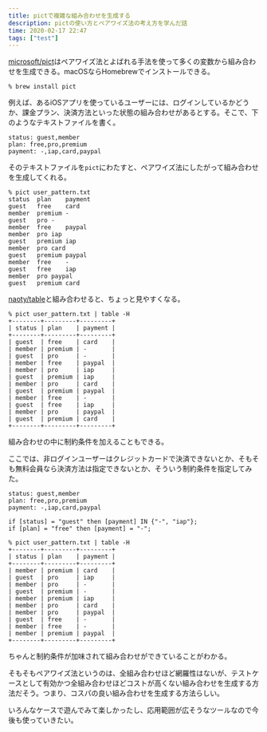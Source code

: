 ```yaml
---
title: pictで複雑な組み合わせを生成する
description: pictの使い方とペアワイズ法の考え方を学んだ話
time: 2020-02-17 22:47
tags: ["test"]
---
```


[microsoft/pict](https://github.com/microsoft/pict)はペアワイズ法とよばれる手法を使って多くの変数から組み合わせを生成できる。macOSならHomebrewでインストールできる。

```
% brew install pict
```

例えば、あるiOSアプリを使っているユーザーには、ログインしているかどうか、課金プラン、決済方法といった状態の組み合わせがあるとする。そこで、下のようなテキストファイルを書く。

```
status: guest,member
plan: free,pro,premium
payment: -,iap,card,paypal
```

そのテキストファイルを`pict`にわたすと、ペアワイズ法にしたがって組み合わせを生成してくれる。

```
% pict user_pattern.txt
status	plan	payment
guest	free	card
member	premium	-
guest	pro	-
member	free	paypal
member	pro	iap
guest	premium	iap
member	pro	card
guest	premium	paypal
member	free	-
guest	free	iap
member	pro	paypal
guest	premium	card
```

[naoty/table](https://github.com/naoty/table)と組み合わせると、ちょっと見やすくなる。

```
% pict user_pattern.txt | table -H
+--------+---------+---------+
| status | plan    | payment |
+--------+---------+---------+
| guest  | free    | card    |
| member | premium | -       |
| guest  | pro     | -       |
| member | free    | paypal  |
| member | pro     | iap     |
| guest  | premium | iap     |
| member | pro     | card    |
| guest  | premium | paypal  |
| member | free    | -       |
| guest  | free    | iap     |
| member | pro     | paypal  |
| guest  | premium | card    |
+--------+---------+---------+
```

組み合わせの中に制約条件を加えることもできる。

ここでは、非ログインユーザーはクレジットカードで決済できないとか、そもそも無料会員なら決済方法は指定できないとか、そういう制約条件を指定してみた。

```
status: guest,member
plan: free,pro,premium
payment: -,iap,card,paypal

if [status] = "guest" then [payment] IN {"-", "iap"};
if [plan] = "free" then [payment] = "-";
```

```
% pict user_pattern.txt | table -H
+--------+---------+---------+
| status | plan    | payment |
+--------+---------+---------+
| member | premium | card    |
| guest  | pro     | iap     |
| member | pro     | -       |
| guest  | premium | -       |
| member | premium | iap     |
| member | pro     | card    |
| member | pro     | paypal  |
| guest  | free    | -       |
| member | free    | -       |
| member | premium | paypal  |
+--------+---------+---------+
```

ちゃんと制約条件が加味されて組み合わせができていることがわかる。

そもそもペアワイズ法というのは、全組み合わせほど網羅性はないが、テストケースとして有効かつ全組み合わせほどコストが高くない組み合わせを生成する方法だそう。つまり、コスパの良い組み合わせを生成する方法らしい。

いろんなケースで遊んでみて楽しかったし、応用範囲が広そうなツールなので今後も使っていきたい。
